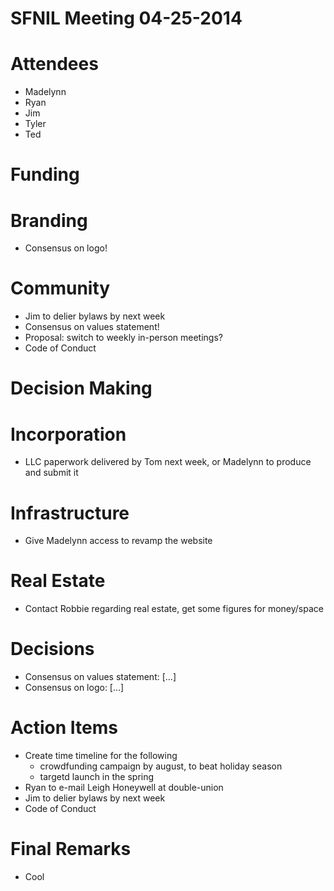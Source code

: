 SFNIL Meeting 04-25-2014
========================

Attendees
=========

* Madelynn
* Ryan
* Jim
* Tyler
* Ted

	
Funding
=======

	
Branding
========

* Consensus on logo! 
	
	
Community
=========
	
* Jim to delier bylaws by next week
* Consensus on values statement! 
* Proposal: switch to weekly in-person meetings? 
* Code of Conduct


Decision Making
===============
	
	
Incorporation
=============
	
* LLC paperwork delivered by Tom next week, or Madelynn to produce and submit it

	
Infrastructure
==============	

* Give Madelynn access to revamp the website
	
	
Real Estate
===========

* Contact Robbie regarding real estate, get some figures for money/space
	
	
Decisions
=========

* Consensus on values statement: [...]
* Consensus on logo: [...]


Action Items
============

* Create time timeline for the following
	* crowdfunding campaign by august, to beat holiday season
	* targetd launch in the spring
* Ryan to e-mail Leigh Honeywell at double-union
* Jim to delier bylaws by next week
* Code of Conduct


Final Remarks
=============

* Cool
